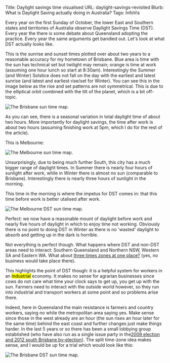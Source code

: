 Title: Daylight savings time visualised
URL: daylight-savings-revisited
Blurb: What is Daylight Saving actually doing in Australia?
Tags: InfoVis

Every year on the first Sunday of October, the lower East and Southern states and territories of Australia observe Daylight Savings Time (DST). Every year the there is some debate about Queensland adopting the practice. Every year the same arguments get bandied out. Let's look at what DST actually looks like.

This is the sunrise and sunset times plotted over about two years to a reasonable accuracy for my hometown of Brisbane. Blue area is time with the sun has technical set but twilight may remain; orange is time at work (assuming one hour lunch so start at 8:30am). Interestingly the Summer (and Winter) Solstice does not fall on the day with the earliest and latest sunrise (and latest and earliest rise/set for Winter). You can see this in the image below as the rise and set patterns are not symmetrical. This is due to the elliptical orbit combined with the tilt of the planet, which is a bit off-topic.

![The Brisbane sun time map.][imgsunrisebrisbane]

As you can see, there is a seasonal variation in total daylight time of about two hours. More importantly for daylight savings, the time after work is about two hours (assuming finishing work at 5pm, which I do for the rest of the article).

This is Melbourne:

![The Melbourne sun time map.][imgsunrisemelbourne]

Unsurprisingly, due to being much further South, this city has a much bigger range of daylight times. In Summer there is nearly four hours of sunlight after work, while in Winter there is almost no sun (comparable to Brisbane). Interestingly there is nearly three hours of sunlight in the morning.

This time in the morning is where the impetus for DST comes in: that this time before work is better utalised after work.

![The Melbourne DST sun time map.][imgsunrisemelbournedst]

Perfect: we now have a reasonable mount of daylight before work and nearly five hours of daylight in which to enjoy time not working. Obviously there is no point to doing DST in Winter as there is no 'wasted' daylight to absorb and getting up in the dark is horrible.

Not everything is perfect though. What happens where DST and non-DST areas need to interact: Southern Queensland and Northern NSW, Western SA and Eastern WA. What about [three times zones at one place?][poeppelscorner] (yes, no business would take place there).

This highlights the point of DST though: it is a helpful system for workers in an <mark>industrial</mark> economy. It makes no sense for agrarian businesses since cows do not care what time your clock says to get up, you get up with the sun. Farmers need to interact with the outside world however, so they run into industrial and transport workers at some point and so problems arise there.

Indeed, here in Queensland the main resistance is farmers and country workers, saying no while the metropolitan area saying yes. Make sense since those in the west already are an hour (the sun rises an hour later for the same time) behind the east coast and further changes just make things harder. In the last 5 years or so there has been a small lobbying group established (who have also run as a single issue party in the[2009 election and 2012 south Brisbane by-election][dstparty]). The split time-zone idea makes sense, and I would be up for a trial which would look like this:

![The Brisbane DST sun time map.][imgsunrisebrisbanedst]


[imgsunrisebrisbane]: https://assets.themetacity.com/image/blog/timezonesbrisbane.svg "The Brisbane sun time map."

[imgsunrisemelbourne]: https://assets.themetacity.com/image/blog/timezonesmelbourne.svg "The Melbourne sun time map."

[imgsunrisemelbournedst]: https://assets.themetacity.com/image/blog/timezonesmelbournedtsinc.svg "The Melbourne sun time map."

[imgsunrisebrisbanedst]: https://assets.themetacity.com/image/blog/timezonesbrisbanedstinc.svg "The Brisbane DST sun time map."

[poeppelscorner]: http://en.wikipedia.org/wiki/Poeppel_Corner "Poeppels corner where Quensland, the NT and SA all meet. With three differeent time zones."

[dstparty]: https://en.wikipedia.org/wiki/Daylight_Saving_for_South_East_Queensland "Single issue parties have traditionally not fared very well."

